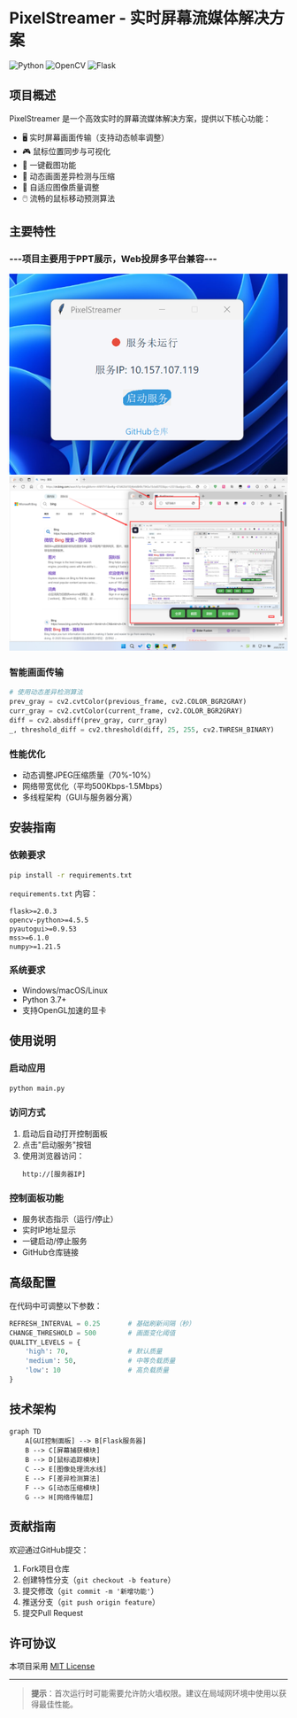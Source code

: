# PixelStreamer - 实时屏幕流媒体解决方案

![Python](https://img.shields.io/badge/Python-3.7%2B-blue)
![OpenCV](https://img.shields.io/badge/OpenCV-4.x-green)
![Flask](https://img.shields.io/badge/Flask-2.x-red)

## 项目概述

PixelStreamer 是一个高效实时的屏幕流媒体解决方案，提供以下核心功能：


- 🖥️ 实时屏幕画面传输（支持动态帧率调整）
- 🎮 鼠标位置同步与可视化
- 📸 一键截图功能
- 🔄 动态画面差异检测与压缩
- 🚀 自适应图像质量调整
- 🖱️ 流畅的鼠标移动预测算法

## 主要特性
### ---项目主要用于PPT展示，Web投屏多平台兼容---
![img.png](readme/img1.png)
![img.png](readme/img2.png)
### 智能画面传输
```python
# 使用动态差异检测算法
prev_gray = cv2.cvtColor(previous_frame, cv2.COLOR_BGR2GRAY)
curr_gray = cv2.cvtColor(current_frame, cv2.COLOR_BGR2GRAY)
diff = cv2.absdiff(prev_gray, curr_gray)
_, threshold_diff = cv2.threshold(diff, 25, 255, cv2.THRESH_BINARY)
```

### 性能优化
- 动态调整JPEG压缩质量（70%-10%）
- 网络带宽优化（平均500Kbps-1.5Mbps）
- 多线程架构（GUI与服务器分离）

## 安装指南

### 依赖要求
```bash
pip install -r requirements.txt
```

`requirements.txt` 内容：
```
flask>=2.0.3
opencv-python>=4.5.5
pyautogui>=0.9.53
mss>=6.1.0
numpy>=1.21.5
```

### 系统要求
- Windows/macOS/Linux
- Python 3.7+
- 支持OpenGL加速的显卡

## 使用说明

### 启动应用
```python
python main.py
```

### 访问方式
1. 启动后自动打开控制面板
2. 点击"启动服务"按钮
3. 使用浏览器访问：
   ```http
   http://[服务器IP]
   ```

### 控制面板功能
- 服务状态指示（运行/停止）
- 实时IP地址显示
- 一键启动/停止服务
- GitHub仓库链接

## 高级配置

在代码中可调整以下参数：
```python
REFRESH_INTERVAL = 0.25       # 基础刷新间隔（秒）
CHANGE_THRESHOLD = 500        # 画面变化阈值
QUALITY_LEVELS = {
    'high': 70,               # 默认质量
    'medium': 50,             # 中等负载质量
    'low': 10                 # 高负载质量
}
```

## 技术架构

```mermaid
graph TD
    A[GUI控制面板] --> B[Flask服务器]
    B --> C[屏幕捕获模块]
    B --> D[鼠标追踪模块]
    C --> E[图像处理流水线]
    E --> F[差异检测算法]
    F --> G[动态压缩模块]
    G --> H[网络传输层]
```

## 贡献指南

欢迎通过GitHub提交：
1. Fork项目仓库
2. 创建特性分支（`git checkout -b feature`）
3. 提交修改（`git commit -m '新增功能'`）
4. 推送分支（`git push origin feature`）
5. 提交Pull Request

## 许可协议

本项目采用 [MIT License](LICENSE)

---

> **提示**：首次运行时可能需要允许防火墙权限。建议在局域网环境中使用以获得最佳性能。